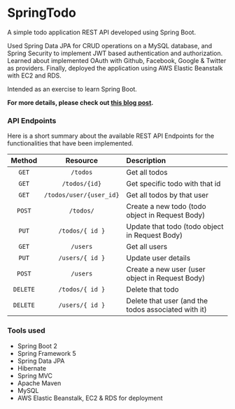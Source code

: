 # SpringTodo
A simple todo application REST API developed using Spring Boot.

Used Spring Data JPA for CRUD operations on a MySQL database, and Spring Security to implement JWT based authentication and authorization. Learned about implemented OAuth with Github, Facebook, Google & Twitter as providers. Finally, deployed the application using AWS Elastic Beanstalk with EC2 and RDS.  

Intended as an exercise to learn Spring Boot.

<b>For more details, please check out [this blog post](https://rajrajhans.com/2021/01/beginners-guide-to-spring-boot/). </b>

### API Endpoints
Here is a short summary about the available REST API Endpoints for the functionalities that have been implemented.

| <b>Method</b> |     <b>Resource</b>     |                  <b>Description</b>                 |
|:-------------:|:-----------------------:|:----------------------------------------------------|
|     `GET`     |         `/todos`        | Get all todos                                       |
|     `GET`     |      `/todos/{id}`      | Get specific todo with that id                      |
|     `GET`     | `/todos/user/{user_id}` | Get all todos by that user                          |
|     `POST`    |        `/todos/`        | Create a new todo (todo object in Request Body)     |
|     `PUT`     |     `/todos/{ id }`     | Update that todo (todo object in Request Body)      |
|     `GET`     |         `/users`        | Get all users                                       |
|     `PUT`     |     `/users/{ id }`     | Update user details                                 |
|     `POST`    |         `/users`        | Create a new user (user object in Request Body)     |
|    `DELETE`   |     `/todos/{ id }`     | Delete that todo                                    |
|    `DELETE`   |     `/users/{ id }`     | Delete that user (and the todos associated with it) |

### Tools used
- Spring Boot 2
- Spring Framework 5
- Spring Data JPA
- Hibernate
- Spring MVC
- Apache Maven
- MySQL  
- AWS Elastic Beanstalk, EC2 & RDS for deployment